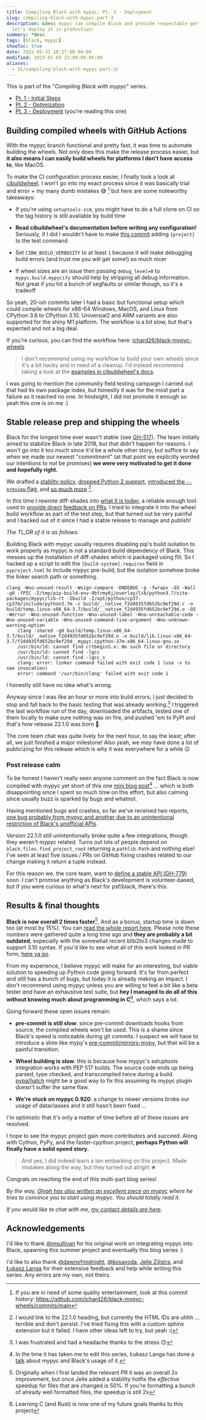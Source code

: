 ```yaml
---
title: Compiling Black with mypyc, Pt. 3 - Deployment
slug: compiling-black-with-mypyc-part-3
description: &desc mypyc can compile Black and provide respectable performance gains,
  let's deploy it in production!
summary: *desc
tags: [black, mypyc]
showToc: true
date: 2022-05-31 16:27:00-04:00
modified: 2023-01-03 23:09:00-05:00
aliases:
  - 31/compiling-black-with-mypyc-part-3/
---
```


This is part of the "*Compiling Black with mypyc*" series.

- [Pt. 1 - Initial Steps](../compiling-black-with-mypyc-part-1/)
- [Pt. 2 - Optimization](../compiling-black-with-mypyc-part-2/)
- [Pt. 3 - Deployment](.) (you're reading this one)

## Building compiled wheels with GitHub Actions

With the mypyc branch functional and pretty fast, it was time to automate building the
wheels. Not only does this make the release process easier, but **it also means I can
easily build wheels for platforms I don't have access to**, like MacOS.

To make the CI configuration process easier, I finally took a look at [cibuildwheel]. I
won't go into my exact process since it was basically trial and error + my many dumb
mistakes 😅 [^10] but here are some noteworthy takeaways:

- If you're using `setuptools-scm`, you might have to do a full clone on CI so the tag
  history is still available by build time

- **Read cibuildwheel's documentation before writing any configuration!** Seriously, if I
  did I wouldn't have to make [this commit][read-the-bloody-docs] adding `{project}` to
  the test command

- Set `CIBW_BUILD_VERBOSITY` to at least `1` because it will make debugging build errors
  (and trust me you will get some!) so much nicer

- If wheel sizes are an issue then passing `debug_level=0` to `mypyc.build.mypycify`
  should help by stripping all debug information. Not great if you hit a bunch of
  segfaults or similar though, so it's a tradeoff

So yeah, 20-ish commits later I had a basic but functional setup which could compile
wheels for x86-64 Windows, MacOS, and Linux from CPython 3.6 to CPython 3.10. Universial2
and ARM variants are also supported for the shiny M1 platform. The workflow is a bit slow,
but that's expected and not a big deal.

If you're curious, you can find the workflow here: [ichard26/black-mypyc-wheels]

> I don't recommend using my workflow to build your own wheels since it's a bit hacky and
> in need of a cleanup. I'd instead recommend taking a look at the
> [examples in cibuildwheel's docs][cibuildwheel-examples].

I was going to mention the community field testing campaign I carried out that had its own
package index, but honestly it was for the most part a failure as it reached no one. In
hindsight, I did not promote it enough so yeah this one is on me :)

## Stable release prep and shipping the wheels

Black for the longest time ever wasn't stable (see [GH-517]). The team initially aimed to
stabilize Black in late 2018, but that didn't happen for reasons. I won't go into it too
much since it'd be a whole other story, but suffice to say when we made our newest
"commitment" (at that point we explicitly worded our intentions to *not* be promises) **we
were very motivated to get it done and hopefully right.**

We drafted a [stablity policy][stability-policy],
[dropped Python 2 support][cya-python-two], [introduced the `--preview` flag][hi-preview],
and [so much more][changelog] [^11].

In this time I rewrote diff-shades into [what it is today][diff-shades], a reliable enough
tool used to [provide direct][diff-shades-comment-1]
[feedback on PRs][diff-shades-comment-2]. I tried to integrate it into the wheel build
workflow as part of the test step, but that turned out be very painful and I backed out of
it since I had a stable release to manage and publish!

*The TL;DR of it is as follows:*

Building Black with mypyc usually requires disabling pip's build isolation to work
properly as mypyc is not a standard build dependency of Black. This messes up the
installation of diff-shades which is packaged using flit. So I hacked up a script to edit
the `[build-system].requires` field in `pyproject.toml` to include mypyc pre-build, but
the isolation somehow broke the linker search path or something.

```text
clang -Wno-unused-result -Wsign-compare -DNDEBUG -g -fwrapv -O3 -Wall -g0 -fPIC -I/tmp/pip-build-env-9bfrmy6j/overlay/lib/python3.7/site-packages/mypyc/lib-rt -Ibuild -I/opt/python/cp37-cp37m/include/python3.7m -c build/__native_f2d4935fd652bc9ef29d.c -o build/temp.linux-x86_64-3.7/build/__native_f2d4935fd652bc9ef29d.o -O3 -Werror -Wno-unused-function -Wno-unused-label -Wno-unreachable-code -Wno-unused-variable -Wno-unused-command-line-argument -Wno-unknown-warning-option
    clang -shared -g0 build/temp.linux-x86_64-3.7/build/__native_f2d4935fd652bc9ef29d.o -o build/lib.linux-x86_64-3.7/f2d4935fd652bc9ef29d__mypyc.cpython-37m-x86_64-linux-gnu.so
    /usr/bin/ld: cannot find crtbeginS.o: No such file or directory
    /usr/bin/ld: cannot find -lgcc
    /usr/bin/ld: cannot find -lgcc_s
    clang: error: linker command failed with exit code 1 (use -v to see invocation)
    error: command '/usr/bin/clang' failed with exit code 1
```

I honestly still have no idea what's wrong.

Anyway since I was like an hour or more into build errors, I just decided to stop and fall
back to the basic testing that was already working.[^12] I triggered the last workflow run
of the day, downloaded the artifacts, tested one of them locally to make sure nothing was
on fire, and pushed 'em to PyPI and that's how release 22.1.0 was born 🎉.

The core team chat was quite lively for the next hour, to say the least; after all, we
just finished a major milestone! Also yeah, we *may* have done a lot of publicizing for
this release which is why it was everywhere for a while :wink:

### Post release calm

To be honest I haven't really seen anyone comment on the fact Black is now compiled with
mypyc yet short of this one [mini blog post][that-one-post-about-black-mypyc][^13] ...
which is both disappointing since I spent so much time on this effort, but also calming
since usually buzz is sparked by bugs and whatnot.

Having mentioned bugs and crashes, so far we've received two reports,
[one bug probably from mypyc and another due to an unintentional restriction of Black's unofficial APIs][not-too-many-fires-so-far].

Version 22.1.0 still unintentionally broke quite a few integrations, though they weren't
mypyc related. Turns out lots of people depend on `black.files.find_project_root`
returning a `pathlib.Path` and nothing else! I've seen at least five issues / PRs on
GitHub fixing crashes related to our change making it return a tuple instead.

For this reason we, the core team, want to [define a stable API (GH-779)][gh-779] soon. I
can't promise anything as Black's development is volunteer-based, but if you were curious
to what's next for psf/black, there's this.

## Results & final thoughts

**Black is now overall 2 times faster**[^1]. And as a bonus, startup time is down too (at
most by 15%). You can [read the whole report here][perf-report]. Please note these numbers
were gathered quite a long time ago and **they are probably a bit outdated**, especially
with the somewhat recent blib2to3 changes made to support 3.10 syntax. If you'd like to
see what all of this work looked in PR form, [here ya go][gh-2431].

From my experience, I believe mypyc will make for an interesting, but viable solution to
speeding up Python code going forward. It's far from perfect and still has a bunch of
bugs, but today it is already making an impact. I don't recommend using mypyc unless you
are willing to feel a bit like a beta tester *and* have an exhaustive test suite, but
**hey I managed to do all of this without knowing much about programming in C**[^14],
which says a lot.

Going forward these open issues remain:

- **pre-commit is still slow**: since pre-commit downloads hooks from source, the compiled
  wheels won't be used. This is a shame since Black's speed is noticeable during git
  commits. I suspect we will have to introduce a shim like mypy's
  [pre-commit/mirrors-mypy], but that will be a painful transition.

- **Wheel building is slow**: this is because how mypyc's setuptools integration works
  with PEP 517 builds. The source code ends up being parsed, type checked, and
  transcompiled twice during a build. [pypa/hatch] might be a good way to fix this
  assuming its mypyc plugin doesn't suffer the same flaw.

- **We're stuck on mypyc 0.920**: a change to newer versions broke our usage of
  dataclasses and it still hasn't been fixed ...

I'm optimistic that it's only a matter of time before all of these issues are resolved.

I hope to see the mypyc project gain more contributors and succeed. Along with Cython,
PyPy, and the faster-cpython project, **perhaps Python will finally have a solid speed
story**.

> And yes, I did indeed learn a ton embarking on this project. Made mistakes along the
> way, but they turned out alright ❀

Congrats on reaching the end of this multi-part blog series!

*By the way, [Glyph has also written an excellent piece on mypyc][glyph] where he tries to
convince you to start using mypyc. You should totally read it.*

*If you would like to chat with me, [my contact details are here][contact].*

## Acknowledgements

I'd like to thank [@msullivan] for his original work on integrating mypyc into Black,
spawning this summer project and eventually this blog series :)

I'd like to also thank [@dawnofmidnight], [@kosayoda], [Jelle Zijlstra][@jellezijlstra],
and [Łukasz Langa][@ambv] for their extensive feedback and help while writing this series.
Any errors are my own, not theirs.

[^10]: If you are in need of some quality entertainment, look at this commit history:
    <https://github.com/ichard26/black-mypyc-wheels/commits/main>

[^11]: I would link to the 22.1.0 heading, but currently the HTML IDs are uhhh ... terrible
    and don't persist. I've tried fixing this with a custom sphinx extension but it
    failed. I have other ideas left to try, but yeah :(

[^12]: I was frustrated and had a headache thanks to the stress 🙃

[^13]: In the time it has taken me to edit this series, Łukasz Langa has done a [talk] about
    mypyc and Black's usage of it.

[^1]: Originally when I first landed the relevant PR it was an overall 2x improvement, but
    once Jelle added a stability hotfix the *effective* speedup for files that are changed
    is 50%. If you're formatting a bunch of already well formatted files, the speedup is
    still 2x

[^14]: Learning C (and Rust) is now one of my future goals thanks to this project

[@ambv]: https://github.com/ambv
[@dawnofmidnight]: https://github.com/dawnofmidnight
[@jellezijlstra]: https://github.com/JelleZijlstra
[@kosayoda]: https://github.com/kosayoda
[@msullivan]: https://github.com/msullivan
[changelog]: https://black.readthedocs.io/en/stable/change_log.html
[cibuildwheel]: https://cibuildwheel.readthedocs.io/en/stable/
[cibuildwheel-examples]: https://cibuildwheel.readthedocs.io/en/stable/working-examples/
[contact]: https://ichard26.github.io/about/#contact-information
[cya-python-two]: https://github.com/psf/black/pull/2740
[diff-shades]: https://github.com/ichard26/diff-shades
[diff-shades-comment-1]: https://github.com/psf/black/pull/2814#issuecomment-1023219426
[diff-shades-comment-2]: https://github.com/psf/black/pull/2726#issuecomment-1019067134
[gh-2431]: https://github.com/psf/black/pull/2431
[gh-517]: https://github.com/psf/black/issues/517
[gh-779]: https://github.com/psf/black/issues/779
[glyph]: https://glyph.twistedmatrix.com/2022/04/you-should-compile-your-python-and-heres-why.html
[hi-preview]: https://github.com/psf/black/issues/2751
[ichard26/black-mypyc-wheels]: https://github.com/ichard26/black-mypyc-wheels
[not-too-many-fires-so-far]: https://github.com/psf/black/issues/2846
[perf-report]: https://gist.github.com/ichard26/b996ccf410422b44fcd80fb158e05b0d
[pre-commit/mirrors-mypy]: https://github.com/pre-commit/mirrors-mypy
[pypa/hatch]: https://github.com/pypa/hatch
[read-the-bloody-docs]: https://github.com/ichard26/black-mypyc-wheels/commit/643de450e252e74040ba14fd066ea8bc23c0b0d7
[stability-policy]: https://black.readthedocs.io/en/latest/the_black_code_style/index.html#stability-policy
[talk]: https://pretalx.com/pycon-lt-2022/talk/BG7LZF/
[that-one-post-about-black-mypyc]: https://simonwillison.net/2022/Jan/30/mypyc/

